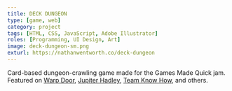 ```yaml
---
title: DECK DUNGEON
type: [game, web]
category: project
tags: [HTML, CSS, JavaScript, Adobe Illustrator]
roles: [Programming, UI Design, Art]
image: deck-dungeon-sm.png
exturl: https://nathanwentworth.co/deck-dungeon
---
```

Card-based dungeon-crawling game made for the Games Made Quick jam. Featured on [Warp Door](http://warpdoor.com/2017/01/23/deck-dungeon-nathan-wentworth/), [Jupiter Hadley](https://www.youtube.com/watch?v=11tkXjJGpCQ), [Team Know How](https://www.teamknowhow.com/discover/discover/top-free-mac-games#Deck%20Dungeon), and others.